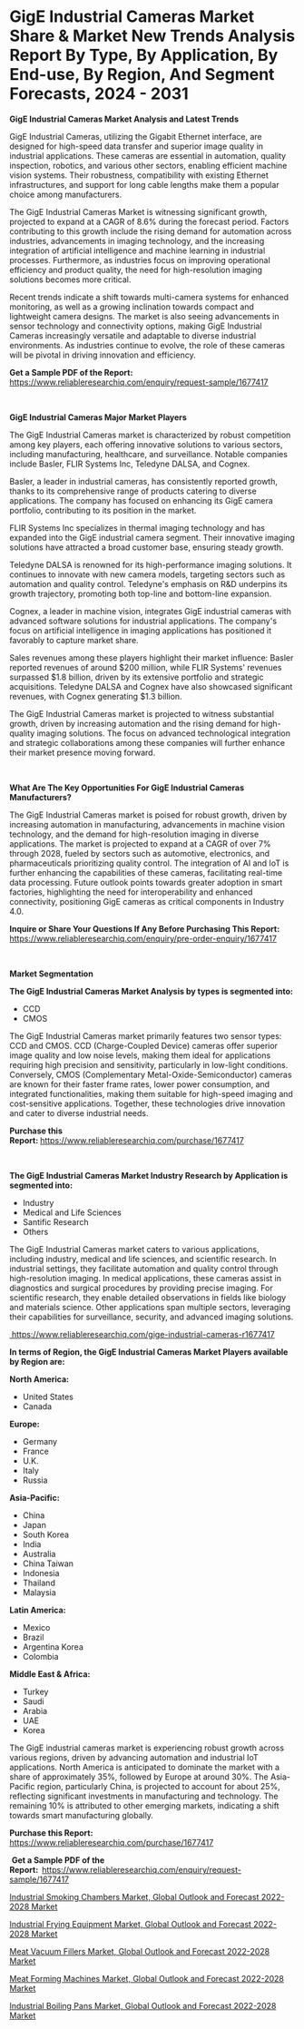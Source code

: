 <p><h1>GigE Industrial Cameras Market Share & Market New Trends Analysis Report By Type, By Application, By End-use, By Region, And Segment Forecasts, 2024 - 2031</h1></p><p><strong>GigE Industrial Cameras Market Analysis and Latest Trends</strong></p>
<p><p>GigE Industrial Cameras, utilizing the Gigabit Ethernet interface, are designed for high-speed data transfer and superior image quality in industrial applications. These cameras are essential in automation, quality inspection, robotics, and various other sectors, enabling efficient machine vision systems. Their robustness, compatibility with existing Ethernet infrastructures, and support for long cable lengths make them a popular choice among manufacturers.</p><p>The GigE Industrial Cameras Market is witnessing significant growth, projected to expand at a CAGR of 8.6% during the forecast period. Factors contributing to this growth include the rising demand for automation across industries, advancements in imaging technology, and the increasing integration of artificial intelligence and machine learning in industrial processes. Furthermore, as industries focus on improving operational efficiency and product quality, the need for high-resolution imaging solutions becomes more critical.</p><p>Recent trends indicate a shift towards multi-camera systems for enhanced monitoring, as well as a growing inclination towards compact and lightweight camera designs. The market is also seeing advancements in sensor technology and connectivity options, making GigE Industrial Cameras increasingly versatile and adaptable to diverse industrial environments. As industries continue to evolve, the role of these cameras will be pivotal in driving innovation and efficiency.</p></p>
<p><strong>Get a Sample PDF of the Report:&nbsp;</strong> <a href="https://www.reliableresearchiq.com/enquiry/request-sample/1677417?utm_campaign=1404&utm_medium=2&utm_source=Github&utm_content=ia&utm_term=14102024&utm_id=gige-industrial-cameras">https://www.reliableresearchiq.com/enquiry/request-sample/1677417</a></p>
<p>&nbsp;</p>
<p><strong>GigE Industrial Cameras Major Market Players</strong></p>
<p><p>The GigE Industrial Cameras market is characterized by robust competition among key players, each offering innovative solutions to various sectors, including manufacturing, healthcare, and surveillance. Notable companies include Basler, FLIR Systems Inc, Teledyne DALSA, and Cognex.</p><p>Basler, a leader in industrial cameras, has consistently reported growth, thanks to its comprehensive range of products catering to diverse applications. The company has focused on enhancing its GigE camera portfolio, contributing to its position in the market.</p><p>FLIR Systems Inc specializes in thermal imaging technology and has expanded into the GigE industrial camera segment. Their innovative imaging solutions have attracted a broad customer base, ensuring steady growth.</p><p>Teledyne DALSA is renowned for its high-performance imaging solutions. It continues to innovate with new camera models, targeting sectors such as automation and quality control. Teledyne's emphasis on R&D underpins its growth trajectory, promoting both top-line and bottom-line expansion.</p><p>Cognex, a leader in machine vision, integrates GigE industrial cameras with advanced software solutions for industrial applications. The company's focus on artificial intelligence in imaging applications has positioned it favorably to capture market share.</p><p>Sales revenues among these players highlight their market influence: Basler reported revenues of around $200 million, while FLIR Systems' revenues surpassed $1.8 billion, driven by its extensive portfolio and strategic acquisitions. Teledyne DALSA and Cognex have also showcased significant revenues, with Cognex generating $1.3 billion.</p><p>The GigE Industrial Cameras market is projected to witness substantial growth, driven by increasing automation and the rising demand for high-quality imaging solutions. The focus on advanced technological integration and strategic collaborations among these companies will further enhance their market presence moving forward.</p></p>
<p>&nbsp;</p>
<p><strong>What Are The Key Opportunities For GigE Industrial Cameras Manufacturers?</strong></p>
<p><p>The GigE Industrial Cameras market is poised for robust growth, driven by increasing automation in manufacturing, advancements in machine vision technology, and the demand for high-resolution imaging in diverse applications. The market is projected to expand at a CAGR of over 7% through 2028, fueled by sectors such as automotive, electronics, and pharmaceuticals prioritizing quality control. The integration of AI and IoT is further enhancing the capabilities of these cameras, facilitating real-time data processing. Future outlook points towards greater adoption in smart factories, highlighting the need for interoperability and enhanced connectivity, positioning GigE cameras as critical components in Industry 4.0.</p></p>
<p><strong>Inquire or Share Your Questions If Any Before Purchasing This Report:</strong> <a href="https://www.reliableresearchiq.com/enquiry/pre-order-enquiry/1677417?utm_campaign=1404&utm_medium=2&utm_source=Github&utm_content=ia&utm_term=14102024&utm_id=gige-industrial-cameras">https://www.reliableresearchiq.com/enquiry/pre-order-enquiry/1677417</a></p>
<p>&nbsp;</p>
<p><strong>Market Segmentation</strong></p>
<p><strong>The GigE Industrial Cameras Market Analysis by types is segmented into:</strong></p>
<p><ul><li>CCD</li><li>CMOS</li></ul></p>
<p><p>The GigE Industrial Cameras market primarily features two sensor types: CCD and CMOS. CCD (Charge-Coupled Device) cameras offer superior image quality and low noise levels, making them ideal for applications requiring high precision and sensitivity, particularly in low-light conditions. Conversely, CMOS (Complementary Metal-Oxide-Semiconductor) cameras are known for their faster frame rates, lower power consumption, and integrated functionalities, making them suitable for high-speed imaging and cost-sensitive applications. Together, these technologies drive innovation and cater to diverse industrial needs.</p></p>
<p><strong>Purchase this Report:&nbsp;</strong><a href="https://www.reliableresearchiq.com/purchase/1677417?utm_campaign=1404&utm_medium=2&utm_source=Github&utm_content=ia&utm_term=14102024&utm_id=gige-industrial-cameras">https://www.reliableresearchiq.com/purchase/1677417</a></p>
<p>&nbsp;</p>
<p><strong>The GigE Industrial Cameras Market Industry Research by Application is segmented into:</strong></p>
<p><ul><li>Industry</li><li>Medical and Life Sciences</li><li>Santific Research</li><li>Others</li></ul></p>
<p><p>The GigE Industrial Cameras market caters to various applications, including industry, medical and life sciences, and scientific research. In industrial settings, they facilitate automation and quality control through high-resolution imaging. In medical applications, these cameras assist in diagnostics and surgical procedures by providing precise imaging. For scientific research, they enable detailed observations in fields like biology and materials science. Other applications span multiple sectors, leveraging their capabilities for surveillance, security, and advanced imaging solutions.</p></p>
<p><a href="https://www.reliableresearchiq.com/gige-industrial-cameras-r1677417?utm_campaign=1404&utm_medium=2&utm_source=Github&utm_content=ia&utm_term=14102024&utm_id=gige-industrial-cameras">&nbsp;https://www.reliableresearchiq.com/gige-industrial-cameras-r1677417</a></p>
<p><strong>In terms of Region, the GigE Industrial Cameras Market Players available by Region are:</strong></p>
<p>
    <p> <strong> North America: </strong>
        <ul>
            <li>United States</li>
            <li>Canada</li>
        </ul>
        </p> 
    <p> <strong> Europe: </strong>
        <ul>
            <li>Germany</li>
            <li>France</li>
            <li>U.K.</li>
            <li>Italy</li>
            <li>Russia</li>
        </ul>
        </p> 
    <p> <strong> Asia-Pacific: </strong>
        <ul>
            <li>China</li>
            <li>Japan</li>
            <li>South Korea</li>
            <li>India</li>
            <li>Australia</li>
            <li>China Taiwan</li>
            <li>Indonesia</li>
            <li>Thailand</li>
            <li>Malaysia</li>
        </ul>
        </p> 
    <p> <strong> Latin America: </strong>
        <ul>
            <li>Mexico</li>
            <li>Brazil</li>
            <li>Argentina Korea</li>
            <li>Colombia</li>
        </ul>
        </p> 
    <p> <strong> Middle East & Africa: </strong>
        <ul>
            <li>Turkey</li>
            <li>Saudi</li>
            <li>Arabia</li>
            <li>UAE</li>
            <li>Korea</li>
        </ul>
    </p>
    </p>
<p><p>The GigE industrial cameras market is experiencing robust growth across various regions, driven by advancing automation and industrial IoT applications. North America is anticipated to dominate the market with a share of approximately 35%, followed by Europe at around 30%. The Asia-Pacific region, particularly China, is projected to account for about 25%, reflecting significant investments in manufacturing and technology. The remaining 10% is attributed to other emerging markets, indicating a shift towards smart manufacturing globally.</p></p>
<p><strong>Purchase this Report: </strong><a href="https://www.reliableresearchiq.com/purchase/1677417?utm_campaign=1404&utm_medium=2&utm_source=Github&utm_content=ia&utm_term=14102024&utm_id=gige-industrial-cameras">https://www.reliableresearchiq.com/purchase/1677417</a></p>
<p>&nbsp;<strong>Get a Sample PDF of the Report:&nbsp;&nbsp;</strong><a href="https://www.reliableresearchiq.com/enquiry/request-sample/1677417?utm_campaign=1404&utm_medium=2&utm_source=Github&utm_content=ia&utm_term=14102024&utm_id=gige-industrial-cameras">https://www.reliableresearchiq.com/enquiry/request-sample/1677417</a></p>
<p><strong></strong></p>
<p><p><a href="https://www.linkedin.com/pulse/strategic-forecast-industrial-smoking-chambers-market-global-6bdif?utm_campaign=1404&utm_medium=2&utm_source=Github&utm_content=ia&utm_term=14102024&utm_id=gige-industrial-cameras">Industrial Smoking Chambers Market, Global Outlook and Forecast 2022-2028 Market</a></p><p><a href="https://www.linkedin.com/pulse/global-industrial-frying-equipment-market-outlook-forecast-2022-2028-yrszf?utm_campaign=1404&utm_medium=2&utm_source=Github&utm_content=ia&utm_term=14102024&utm_id=gige-industrial-cameras">Industrial Frying Equipment Market, Global Outlook and Forecast 2022-2028 Market</a></p><p><a href="https://www.linkedin.com/pulse/meat-vacuum-fillers-market-global-outlook-forecast-2022-2028-5skle?utm_campaign=1404&utm_medium=2&utm_source=Github&utm_content=ia&utm_term=14102024&utm_id=gige-industrial-cameras">Meat Vacuum Fillers Market, Global Outlook and Forecast 2022-2028 Market</a></p><p><a href="https://www.linkedin.com/pulse/evaluating-global-meat-forming-machines-market-outlook-forecast-wsfhf?utm_campaign=1404&utm_medium=2&utm_source=Github&utm_content=ia&utm_term=14102024&utm_id=gige-industrial-cameras">Meat Forming Machines Market, Global Outlook and Forecast 2022-2028 Market</a></p><p><a href="https://www.linkedin.com/pulse/industrial-boiling-pans-market-global-outlook-forecast-2022-2028-tgixf?utm_campaign=1404&utm_medium=2&utm_source=Github&utm_content=ia&utm_term=14102024&utm_id=gige-industrial-cameras">Industrial Boiling Pans Market, Global Outlook and Forecast 2022-2028 Market</a></p></p>